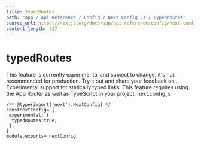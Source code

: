 ```yaml
---
title: TypedRoutes
path: "App / Api Reference / Config / Next Config Js / Typedroutes"
source_url: https://nextjs.org/docs/app/api-reference/config/next-config-js/typedRoutes
content_length: 437
---
```


# typedRoutes
This feature is currently experimental and subject to change, it's not recommended for production. Try it out and share your feedback on .
Experimental support for statically typed links. This feature requires using the App Router as well as TypeScript in your project.
next.config.js
```
/** @type{import('next').NextConfig} */
constnextConfig= {
 experimental: {
  typedRoutes:true,
 },
}
module.exports= nextConfig
```
